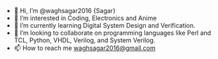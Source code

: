 - 👋 Hi, I’m @waghsagar2016 {Sagar}
- 👀 I’m interested in Coding, Electronics and Anime
- 🌱 I’m currently learning Digital System Design and Verification.
- 💞️ I’m looking to collaborate on programming languages like Perl and TCL, Python, VHDL, Verilog, and System Verilog.
- 📫 How to reach me waghsagar2016@gmail.com

<!---
waghsagar2016/waghsagar2016 is a ✨ special ✨ repository because its `README.md` (this file) appears on your GitHub profile.
You can click the Preview link to take a look at your changes.
--->
